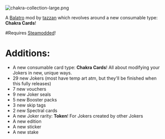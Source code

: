 ![chakra-collection-large.png](https://i.postimg.cc/7PCW3DQ2/chakra-collection-large.png)

A [Balatro](https://store.steampowered.com/app/2379780/Balatro/) mod by [tazzan](https://tazzan.carrd.co/) which revolves around a new consumable type: **Chakra Cards**!

#Requires [Steamodded](https://github.com/Steamodded/smods)!

# Additions:
- A new consumable card type: **Chakra Cards**! All about modifying your Jokers in new, unique ways.
- 29 new Jokers (most have temp art atm, but they'll be finished when this fully releases)
- 7 new vouchers
- 9 new Joker seals
- 5 new Booster packs
- 3 new skip tags
- 2 new Spectral cards
- A new Joker rarity: **Token**! For Jokers created by other Jokers
- A new edition
- A new sticker
- A new stake

